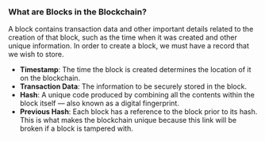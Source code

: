 ### What are Blocks in the Blockchain?

A block contains transaction data and other important details related to the creation of that block, such as the time when it was created and other unique information. In order to create a block, we must have a record that we wish to store.

- __Timestamp__: The time the block is created determines the location of it on the blockchain.
- __Transaction Data__: The information to be securely stored in the block.
- __Hash__: A unique code produced by combining all the contents within the block itself — also known as a digital fingerprint.
- __Previous Hash__: Each block has a reference to the block prior to its hash. This is what makes the blockchain unique because this link will be broken if a block is tampered with.